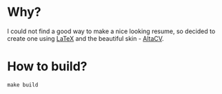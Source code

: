 
# Why?

I could not find a good way to make a nice looking resume, so decided to create one using [LaTeX](https://www.latex-project.org/) and the beautiful skin - [AltaCV](https://github.com/liantze/AltaCV).

# How to build?

```shell
make build
```
